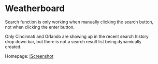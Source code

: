 # Weatherboard

Search function is only working when manually clicking the search button, not when clicking the enter button. 

Only Cincinnati and Orlando are showing up in the recent search history drop down bar, but there is not a search result list being dynamically created. 

Homepage:
[!Screenshot](./assets/images/Weatherboard.png)